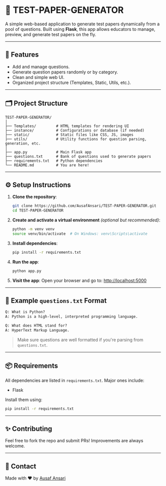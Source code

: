 # 📝 TEST-PAPER-GENERATOR

A simple web-based application to generate test papers dynamically from a pool of questions. Built using **Flask**, this app allows educators to manage, preview, and generate test papers on the fly.

---

## 🚀 Features

- Add and manage questions.
- Generate question papers randomly or by category.
- Clean and simple web UI.
- Organized project structure (Templates, Static, Utils, etc.).

---

## 🗂️ Project Structure

```
TEST-PAPER-GENERATOR/
│
├── Templates/         # HTML templates for rendering UI
├── instance/          # Configurations or database (if needed)
├── static/            # Static files like CSS, JS, images
├── utils/             # Utility functions for question parsing, generation, etc.
│
├── app.py             # Main Flask app
├── questions.txt      # Bank of questions used to generate papers
├── requirements.txt   # Python dependencies
└── README.md          # You are here!
```

---

## ⚙️ Setup Instructions

1. **Clone the repository**:
   ```bash
   git clone https://github.com/AusafAnsari/TEST-PAPER-GENERATOR.git
   cd TEST-PAPER-GENERATOR
   ```

2. **Create and activate a virtual environment** *(optional but recommended)*:
   ```bash
   python -m venv venv
   source venv/bin/activate  # On Windows: venv\Scripts\activate
   ```

3. **Install dependencies**:
   ```bash
   pip install -r requirements.txt
   ```

4. **Run the app**:
   ```bash
   python app.py
   ```

5. **Visit the app**:
   Open your browser and go to: [http://localhost:5000](http://localhost:5000)

---

## 📄 Example `questions.txt` Format

```txt
Q: What is Python?
A: Python is a high-level, interpreted programming language.

Q: What does HTML stand for?
A: HyperText Markup Language.
```

> Make sure questions are well formatted if you're parsing from `questions.txt`.

---

## 📦 Requirements

All dependencies are listed in `requirements.txt`. Major ones include:

- Flask

Install them using:
```bash
pip install -r requirements.txt
```

---

## ✨ Contributing

Feel free to fork the repo and submit PRs! Improvements are always welcome.

---

## 📧 Contact

Made with ❤️ by [Ausaf Ansari](https://github.com/AusafAnsari)
